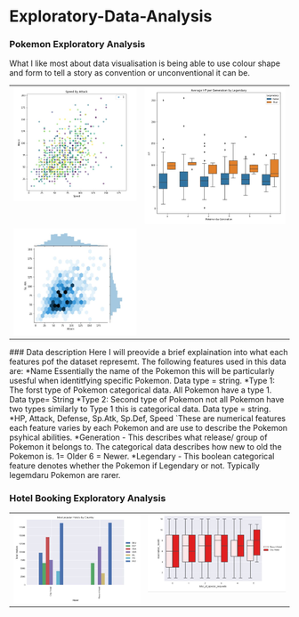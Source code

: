 # Exploratory-Data-Analysis

### Pokemon Exploratory Analysis
What I like most about data visualisation is being able to use colour shape and form to tell a story as convention or unconventional it can be.

<table>
  <tr>
    <td valign="top"><img src="https://github.com/dwellin98/Exploratory-Data-Analysis/blob/master/images/PokemonEDA1.JPG" width=100% height=50%>
    <td valign="top"><img src="https://github.com/dwellin98/Exploratory-Data-Analysis/blob/master/images/PokemonEDA2.JPG" width=100% height=45%>
  </tr>
  <tr>
    <td valign="top"><img src="https://github.com/dwellin98/Exploratory-Data-Analysis/blob/master/images/PokemonEDA3.JPG" width=100% height=50%>
  </tr>
 </table>
 ### Data description
 Here I will preovide a brief explaination into what each features pof the dataset represemt.
 The following features used in this data are:
 *Name
    Essentially the name of the Pokemon this will be particularly usesful when identitfying specific Pokemon. Data type = string.
 *Type 1:
    The forst type of Pokemon categorical data. All Pokemon have a type 1. Data type= String
 *Type 2:
    Second type of Pokemon not all Pokemon have two types similarly to Type 1 this is categorical data. Data type = string.
 *HP,	Attack,	Defense,	Sp.Atk,	Sp.Def,	Speed
  `These are numerical features each feature varies by each Pokemon and are use to describe the Pokemon psyhical abilities.
 *Generation
    - This describes what release/ group of Pokemon it belongs to. The categorical data describes how new to old the Pokemon is. 1= Older 6 = Newer.
 *Legendary
    - This boolean categorical feature denotes whether the Pokemon if Legendary or not. Typically legemdaru Pokemon are rarer.
 


### Hotel Booking Exploratory Analysis
<table>
  <tr>
     <td valign="top"><img src="https://github.com/dwellin98/Exploratory-Data-Analysis/blob/master/images/Popular By Country.JPG" width=100% height=60%>
     <td valign="top"><img src="https://github.com/dwellin98/Exploratory-Data-Analysis/blob/master/images/Boxplot Special.JPG" width=100% height=60%>
  </tr>
 </table>






